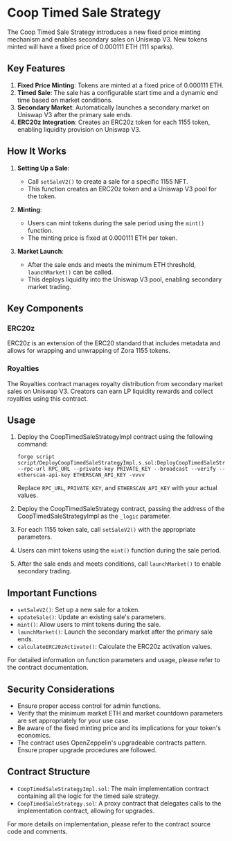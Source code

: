 # Coop Timed Sale Strategy

The Coop Timed Sale Strategy introduces a new fixed price minting mechanism and enables secondary sales on Uniswap V3. New tokens minted will have a fixed price of 0.000111 ETH (111 sparks).

## Key Features

1. **Fixed Price Minting**: Tokens are minted at a fixed price of 0.000111 ETH.
2. **Timed Sale**: The sale has a configurable start time and a dynamic end time based on market conditions.
3. **Secondary Market**: Automatically launches a secondary market on Uniswap V3 after the primary sale ends.
4. **ERC20z Integration**: Creates an ERC20z token for each 1155 token, enabling liquidity provision on Uniswap V3.

## How It Works

1. **Setting Up a Sale**:

   - Call `setSaleV2()` to create a sale for a specific 1155 NFT.
   - This function creates an ERC20z token and a Uniswap V3 pool for the token.

2. **Minting**:

   - Users can mint tokens during the sale period using the `mint()` function.
   - The minting price is fixed at 0.000111 ETH per token.

3. **Market Launch**:
   - After the sale ends and meets the minimum ETH threshold, `launchMarket()` can be called.
   - This deploys liquidity into the Uniswap V3 pool, enabling secondary market trading.

## Key Components

### ERC20z

ERC20z is an extension of the ERC20 standard that includes metadata and allows for wrapping and unwrapping of Zora 1155 tokens.

### Royalties

The Royalties contract manages royalty distribution from secondary market sales on Uniswap V3. Creators can earn LP liquidity rewards and collect royalties using this contract.

## Usage

1. Deploy the CoopTimedSaleStrategyImpl contract using the following command:

   ```
   forge script script/DeployCoopTimedSaleStrategyImpl.s.sol:DeployCoopTimedSaleStrategyImpl --rpc-url RPC_URL --private-key PRIVATE_KEY --broadcast --verify --etherscan-api-key ETHERSCAN_API_KEY -vvvv
   ```

   Replace `RPC_URL`, `PRIVATE_KEY`, and `ETHERSCAN_API_KEY` with your actual values.

2. Deploy the CoopTimedSaleStrategy contract, passing the address of the CoopTimedSaleStrategyImpl as the `_logic` parameter.
3. For each 1155 token sale, call `setSaleV2()` with the appropriate parameters.
4. Users can mint tokens using the `mint()` function during the sale period.
5. After the sale ends and meets conditions, call `launchMarket()` to enable secondary trading.

## Important Functions

- `setSaleV2()`: Set up a new sale for a token.
- `updateSale()`: Update an existing sale's parameters.
- `mint()`: Allow users to mint tokens during the sale.
- `launchMarket()`: Launch the secondary market after the primary sale ends.
- `calculateERC20zActivate()`: Calculate the ERC20z activation values.

For detailed information on function parameters and usage, please refer to the contract documentation.

## Security Considerations

- Ensure proper access control for admin functions.
- Verify that the minimum market ETH and market countdown parameters are set appropriately for your use case.
- Be aware of the fixed minting price and its implications for your token's economics.
- The contract uses OpenZeppelin's upgradeable contracts pattern. Ensure proper upgrade procedures are followed.

## Contract Structure

- `CoopTimedSaleStrategyImpl.sol`: The main implementation contract containing all the logic for the timed sale strategy.
- `CoopTimedSaleStrategy.sol`: A proxy contract that delegates calls to the implementation contract, allowing for upgrades.

For more details on implementation, please refer to the contract source code and comments.
